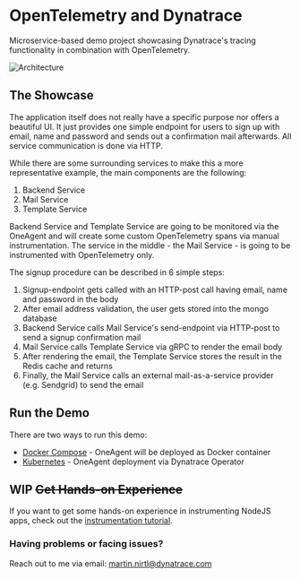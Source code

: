 # OpenTelemetry and Dynatrace

Microservice-based demo project showcasing Dynatrace's tracing functionality in combination with OpenTelemetry.

![Architecture](https://raw.githubusercontent.com/martinnirtl/otel-demo/master/docs/img/architecture-diagram.png)

## The Showcase

The application itself does not really have a specific purpose nor offers a beautiful UI. It just provides one simple endpoint for users to sign up with email, name and password and sends out a confirmation mail afterwards. All service communication is done via HTTP.

While there are some surrounding services to make this a more representative example, the main components are the following:

1. Backend Service
2. Mail Service
3. Template Service

Backend Service and Template Service are going to be monitored via the OneAgent and will create some custom OpenTelemetry spans via manual instrumentation. The service in the middle - the Mail Service - is going to be instrumented with OpenTelemetry only.

The signup procedure can be described in 6 simple steps:

1. Signup-endpoint gets called with an HTTP-post call having email, name and password in the body
2. After email address validation, the user gets stored into the mongo database
3. Backend Service calls Mail Service's send-endpoint via HTTP-post to send a signup confirmation mail
4. Mail Service calls Template Service via gRPC to render the email body
5. After rendering the email, the Template Service stores the result in the Redis cache and returns
6. Finally, the Mail Service calls an external mail-as-a-service provider (e.g. Sendgrid) to send the email

## Run the Demo

There are two ways to run this demo:

- [Docker Compose](https://github.com/martinnirtl/otel-demo/tree/master/compose) - OneAgent will be deployed as Docker container
- [Kubernetes](https://github.com/martinnirtl/otel-demo/tree/master/kubernetes) - OneAgent deployment via Dynatrace Operator

## WIP ~~Get Hands-on Experience~~

If you want to get some hands-on experience in instrumenting NodeJS apps, check out the [instrumentation tutorial](https://github.com/martinnirtl/otel-demo/tree/master/docs/instrumentation-tutorial).

### Having problems or facing issues?

Reach out to me via email: [martin.nirtl@dynatrace.com](mailto:martin.nirtl@dynatrace.com)
